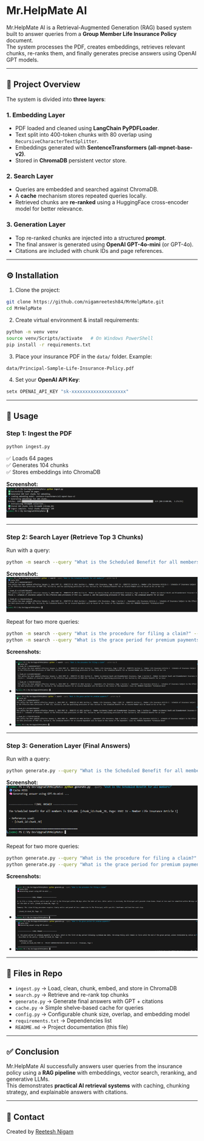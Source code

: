 
# Mr.HelpMate AI

Mr.HelpMate AI is a Retrieval-Augmented Generation (RAG) based system built to answer queries from a **Group Member Life Insurance Policy** document.  
The system processes the PDF, creates embeddings, retrieves relevant chunks, re-ranks them, and finally generates precise answers using OpenAI GPT models.

---

## 📌 Project Overview
The system is divided into **three layers**:

### 1. Embedding Layer
- PDF loaded and cleaned using **LangChain PyPDFLoader**.
- Text split into 400-token chunks with 80 overlap using `RecursiveCharacterTextSplitter`.
- Embeddings generated with **SentenceTransformers (all-mpnet-base-v2)**.
- Stored in **ChromaDB** persistent vector store.

### 2. Search Layer
- Queries are embedded and searched against ChromaDB.
- A **cache** mechanism stores repeated queries locally.
- Retrieved chunks are **re-ranked** using a HuggingFace cross-encoder model for better relevance.

### 3. Generation Layer
- Top re-ranked chunks are injected into a structured **prompt**.
- The final answer is generated using **OpenAI GPT-4o-mini** (or GPT-4o).
- Citations are included with chunk IDs and page references.

---

## ⚙️ Installation

1. Clone the project:
```bash
git clone https://github.com/nigamreetesh84/MrHelpMate.git
cd MrHelpMate
```

2. Create virtual environment & install requirements:
```bash
python -m venv venv
source venv/Scripts/activate   # On Windows PowerShell
pip install -r requirements.txt
```

3. Place your insurance PDF in the `data/` folder. Example:
```
data/Principal-Sample-Life-Insurance-Policy.pdf
```

4. Set your **OpenAI API Key**:
```bash
setx OPENAI_API_KEY "sk-xxxxxxxxxxxxxxxxxxxx"
```

---

## 🚀 Usage

### Step 1: Ingest the PDF
```bash
python ingest.py
```
✅ Loads 64 pages  
✅ Generates 104 chunks  
✅ Stores embeddings into ChromaDB  

**Screenshot:**  
![Ingest Process](screenshot/ingest.png)

---

### Step 2: Search Layer (Retrieve Top 3 Chunks)
Run with a query:
```bash
python -m search --query "What is the Scheduled Benefit for all members?" --print-top 3
```
**Screenshot:**  
![Search Results - Query 1](screenshot/search.png)

Repeat for two more queries:
```bash
python -m search --query "What is the procedure for filing a claim?" --print-top 3
python -m search --query "What is the grace period for premium payments?" --print-top 3
```
**Screenshots:**  
- ![Search Results - Query 2](screenshot/search_claim.png)  
- ![Search Results - Query 3](screenshot/search_grace.png)  

---

### Step 3: Generation Layer (Final Answers)
Run with a query:
```bash
python generate.py --query "What is the Scheduled Benefit for all members?"
```
**Screenshot:**  
![Generated Answer - Query 1](screenshot/generate.png)

Repeat for two more queries:
```bash
python generate.py --query "What is the procedure for filing a claim?"
python generate.py --query "What is the grace period for premium payments?"
```
**Screenshots:**  
- ![Generated Answer - Query 2](screenshot/generate_claim.png)  
- ![Generated Answer - Query 3](screenshot/generate_grace.png)  


---

## 📂 Files in Repo

- `ingest.py` → Load, clean, chunk, embed, and store in ChromaDB  
- `search.py` → Retrieve and re-rank top chunks  
- `generate.py` → Generate final answers with GPT + citations  
- `cache.py` → Simple shelve-based cache for queries  
- `config.py` → Configurable chunk size, overlap, and embedding model  
- `requirements.txt` → Dependencies list  
- `README.md` → Project documentation (this file)  

---

## ✅ Conclusion
Mr.HelpMate AI successfully answers user queries from the insurance policy using a **RAG pipeline** with embeddings, vector search, reranking, and generative LLMs.  
This demonstrates **practical AI retrieval systems** with caching, chunking strategy, and explainable answers with citations.

---

## 📧 Contact

Created by [Reetesh Nigam](https://github.com/nigamreetesh84)
